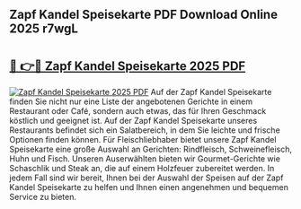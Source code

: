 ## Zapf Kandel Speisekarte PDF Download Online 2025 r7wgL

# <h2><a href="http://gc8q795.nevu.top/?p=Zapf+Kandel+Speisekarte">🔗 👉🔴 Zapf Kandel Speisekarte 2025 PDF</a></h2>

[![Zapf Kandel Speisekarte 2025 PDF](https://i.imgur.com/dBaPXMq.png)](http://gc8q795.nevu.top/?p=Zapf+Kandel+Speisekarte)
Auf der Zapf Kandel Speisekarte finden Sie nicht nur eine Liste der angebotenen Gerichte in einem Restaurant oder Café, sondern auch etwas, das für Ihren Geschmack köstlich und geeignet ist. Auf der Zapf Kandel Speisekarte unseres Restaurants befindet sich ein Salatbereich, in dem Sie leichte und frische Optionen finden können. Für Fleischliebhaber bietet unsere Zapf Kandel Speisekarte eine große Auswahl an Gerichten: Rindfleisch, Schweinefleisch, Huhn und Fisch. Unseren Auserwählten bieten wir Gourmet-Gerichte wie Schaschlik und Steak an, die auf einem Holzfeuer zubereitet werden. In jedem Fall sind wir bereit, Ihnen bei der Auswahl der Speisen auf der Zapf Kandel Speisekarte zu helfen und Ihnen einen angenehmen und bequemen Service zu bieten.
